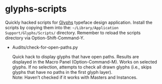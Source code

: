 glyphs-scripts
==============

Quickly hacked scripts for [Glyphs][] typeface design application.
Install the scripts by copying them into the:
`~/Library/Application Support/Glyphs/Scripts/` directory.
Remember to reload the scripts directory via Option-Shift-Command-Y.

* Audits/check-for-open-paths.py

  Quick hack to display glyphs that have open paths.  Results are displayed
  in the Macro Panel (Option-Command-M).  Works on selected glyphs.  If no
  selection, attempts to check all drawn glyphs (i.e., skips glyphs that
  have no paths in the first glyph layer).  
  Note: Haven't checked if it works with Masters and Instances.


[Glyphs]: http://glyphsapp.com/	    "Glyphs typeface design application"
